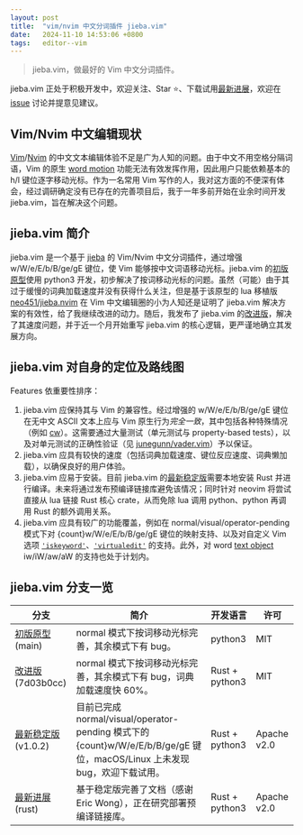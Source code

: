 ```yaml
---
layout: post
title:  "vim/nvim 中文分词插件 jieba.vim"
date:   2024-11-10 14:53:06 +0800
tags:   editor--vim
---
```


> jieba.vim，做最好的 Vim 中文分词插件。

jieba.vim 正处于积极开发中，欢迎关注、Star ⭐️、下载试用[最新进展][jieba-vim-prerelease]，欢迎在 [issue][jieba-vim-issue] 讨论并提意见建议。

## Vim/Nvim 中文编辑现状

[Vim][vim-home]/[Nvim][nvim-home] 的中文文本编辑体验不足是广为人知的问题。由于中文不用空格分隔词语，Vim 的原生 [word motion][word-motion] 功能无法有效发挥作用，因此用户只能依赖基本的 h/l 键位逐字移动光标。作为一名常用 Vim 写作的人，我对这方面的不便深有体会，经过调研确定没有已存在的完善项目后，我于一年多前开始在业余时间开发 jieba.vim，旨在解决这个问题。

## jieba.vim 简介

jieba.vim 是一个基于 [jieba][jieba-py] 的 Vim/Nvim 中文分词插件，通过增强 w/W/e/E/b/B/ge/gE 键位，使 Vim 能够按中文词语移动光标。jieba.vim 的[初版原型][jieba-vim-release1]使用 python3 开发，初步解决了按词移动光标的问题。虽然（可能）由于其过于缓慢的词典加载速度并没有获得什么关注，但是基于该原型的 lua 移植版 [neo451/jieba.nvim][jieba-nvim] 在 Vim 中文编辑圈的小为人知还是证明了 jieba.vim 解决方案的有效性，给了我继续改进的动力。随后，我发布了 jieba.vim 的[改进版][jieba-vim-release2]，解决了其速度问题，并于近一个月开始重写 jieba.vim 的核心逻辑，更严谨地确立其发展方向。

## jieba.vim 对自身的定位及路线图

Features 依重要性排序：

1. jieba.vim 应保持其与 Vim 的兼容性。经过增强的 w/W/e/E/b/B/ge/gE 键位在无中文 ASCII 文本上应与 Vim 原生行为*完全一致*，其中包括各种特殊情况（例如 [cw][vim-cw-special-case]）。这需要通过大量测试（单元测试与 property-based tests），以及对单元测试的正确性验证（见 [junegunn/vader.vim][vader-vim]）予以保证。
2. jieba.vim 应具有较快的速度（包括词典加载速度、键位反应速度、词典懒加载），以确保良好的用户体验。
3. jieba.vim 应易于安装。目前 jieba.vim 的[最新稳定版][jieba-vim-stable]需要本地安装 Rust 并进行编译。未来将通过发布预编译链接库避免该情况；同时针对 neovim 将尝试直接从 lua 链接 Rust 核心 crate，从而免除 lua 调用 python、python 再调用 Rust 的额外调用关系。
4. jieba.vim 应具有较广的功能覆盖，例如在 normal/visual/operator-pending 模式下对 {count}w/W/e/E/b/B/ge/gE 键位的映射支持、以及对自定义 Vim 选项 [`'iskeyword'`][vim-iskeyword]、[`'virtualedit'`][vim-virtualedit] 的支持。此外，对 word [text object][vim-text-object] iw/iW/aw/aW 的支持也处于计划内。

## jieba.vim 分支一览

| 分支 | 简介 | 开发语言 | 许可 |
|---|---|---|---|
| [初版原型][jieba-vim-release1] (main) | normal 模式下按词移动光标完善，其余模式下有 bug。 | python3 | MIT |
| [改进版][jieba-vim-release2] (7d03b0cc) | normal 模式下按词移动光标完善，其余模式下有 bug，词典加载速度快 60%。 | Rust + python3 | MIT |
| [最新稳定版][jieba-vim-stable] (v1.0.2) | 目前已完成 normal/visual/operator-pending 模式下的 {count}w/W/e/E/b/B/ge/gE 键位，macOS/Linux 上未发现 bug，欢迎下载试用。 | Rust + python3 | Apache v2.0 |
| [最新进展][jieba-vim-prerelease] (rust) | 基于稳定版完善了文档（感谢 Eric Wong），正在研究部署预编译链接库。 | Rust + python3 | Apache v2.0 |


[jieba-vim-issue]: https://github.com/kkew3/jieba.vim/issues
[vim-home]: https://www.vim.org/
[nvim-home]: https://neovim.io/
[word-motion]: https://vimhelp.org/motion.txt.html#word-motions
[jieba-py]: https://github.com/fxsjy/jieba
[jieba-vim-release1]: https://github.com/kkew3/jieba.vim/tree/main
[jieba-nvim]: https://github.com/neo451/jieba.nvim
[jieba-vim-release2]: https://github.com/kkew3/jieba.vim/commit/7d03b0cc83dd21f32b0fcba027b191a7c93cd714
[vim-cw-special-case]: https://vimhelp.org/change.txt.html#cw
[vader-vim]: https://github.com/junegunn/vader.vim
[jieba-vim-stable]: https://github.com/kkew3/jieba.vim/releases/tag/v1.0.2
[jieba-vim-prerelease]: https://github.com/kkew3/jieba.vim
[vim-iskeyword]: https://vimhelp.org/options.txt.html#%27iskeyword%27
[vim-virtualedit]: https://vimhelp.org/options.txt.html#%27virtualedit%27
[vim-text-object]: https://vimhelp.org/motion.txt.html#text-objects
